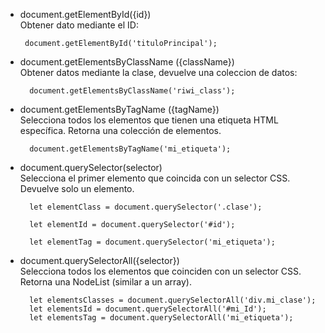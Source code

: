  - document.getElementById({id})  
 Obtener dato mediante el ID:

        document.getElementById('tituloPrincipal');

- document.getElementsByClassName
({className})  
Obtener datos mediante la clase, devuelve una coleccion de datos:

        document.getElementsByClassName('riwi_class');

- document.getElementsByTagName
({tagName})  
Selecciona todos los elementos que tienen una etiqueta HTML específica. Retorna una colección de elementos.

        document.getElementsByTagName('mi_etiqueta');

- document.querySelector(selector)  
Selecciona el primer elemento que coincida con un selector CSS. Devuelve solo un elemento.

        let elementClass = document.querySelector('.clase');
        
        let elementId = document.querySelector('#id');

        let elementTag = document.querySelector('mi_etiqueta');

- document.querySelectorAll({selector})   
Selecciona todos los elementos que coinciden con un selector CSS. Retorna una NodeList (similar a un array).

        let elementsClasses = document.querySelectorAll('div.mi_clase');
        let elementsId = document.querySelectorAll('#mi_Id');
        let elementsTag = document.querySelectorAll('mi_etiqueta');